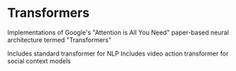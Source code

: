 # Transformers
Implementations of Google's "Attention is All You Need" paper-based neural architecture termed "Transformers"

Includes standard transformer for NLP
Includes video action transformer for social context models
